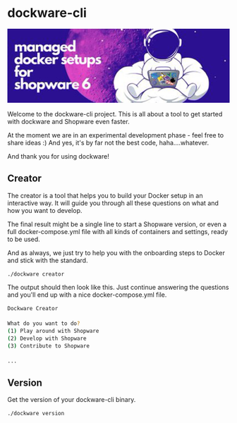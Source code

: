 # dockware-cli


![Shopware 6 Preview](./header.jpg)


Welcome to the dockware-cli project.
This is all about a tool to get started with dockware and Shopware even faster.

At the moment we are in an experimental development phase - feel free to share ideas :)
And yes, it's by far not the best code, haha....whatever.


And thank you for using dockware!


## Creator
The creator is a tool that helps you to build your Docker setup in an interactive way.
It will guide you through all these questions on what and how you want to develop.

The final result might be a single line to start a Shopware version, or even a full docker-compose.yml file 
with all kinds of containers and settings, ready to be used.

And as always, we just try to help you with the onboarding steps to Docker and stick with the standard.

```bash
./dockware creator 
```

The output should then look like this. Just continue answering the questions and you'll end up with a nice docker-compose.yml file.

```bash 
Dockware Creator

What do you want to do?
(1) Play around with Shopware
(2) Develop with Shopware
(3) Contribute to Shopware

...
```


## Version
Get the version of your dockware-cli binary.

```bash
./dockware version 
```


